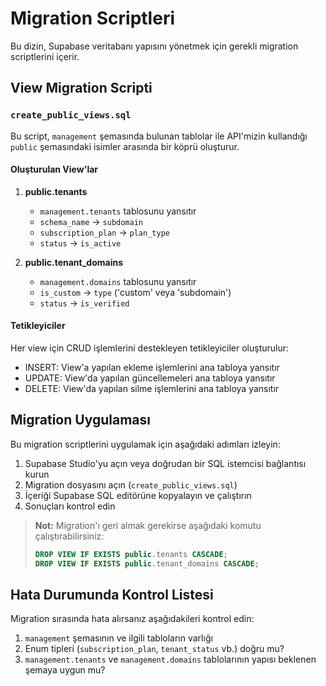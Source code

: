 # Migration Scriptleri

Bu dizin, Supabase veritabanı yapısını yönetmek için gerekli migration scriptlerini içerir.

## View Migration Scripti

### `create_public_views.sql`

Bu script, `management` şemasında bulunan tablolar ile API'mizin kullandığı `public` şemasındaki isimler arasında bir köprü oluşturur.

#### Oluşturulan View'lar

1. **public.tenants**
   - `management.tenants` tablosunu yansıtır
   - `schema_name` -> `subdomain`
   - `subscription_plan` -> `plan_type`
   - `status` -> `is_active`
   
2. **public.tenant_domains**
   - `management.domains` tablosunu yansıtır
   - `is_custom` -> `type` ('custom' veya 'subdomain')
   - `status` -> `is_verified`

#### Tetikleyiciler

Her view için CRUD işlemlerini destekleyen tetikleyiciler oluşturulur:

- INSERT: View'a yapılan ekleme işlemlerini ana tabloya yansıtır
- UPDATE: View'da yapılan güncellemeleri ana tabloya yansıtır
- DELETE: View'da yapılan silme işlemlerini ana tabloya yansıtır

## Migration Uygulaması

Bu migration scriptlerini uygulamak için aşağıdaki adımları izleyin:

1. Supabase Studio'yu açın veya doğrudan bir SQL istemcisi bağlantısı kurun
2. Migration dosyasını açın (`create_public_views.sql`)
3. İçeriği Supabase SQL editörüne kopyalayın ve çalıştırın
4. Sonuçları kontrol edin

> **Not:** Migration'ı geri almak gerekirse aşağıdaki komutu çalıştırabilirsiniz:
> 
> ```sql
> DROP VIEW IF EXISTS public.tenants CASCADE;
> DROP VIEW IF EXISTS public.tenant_domains CASCADE;
> ```

## Hata Durumunda Kontrol Listesi

Migration sırasında hata alırsanız aşağıdakileri kontrol edin:

1. `management` şemasının ve ilgili tabloların varlığı
2. Enum tipleri (`subscription_plan`, `tenant_status` vb.) doğru mu?
3. `management.tenants` ve `management.domains` tablolarının yapısı beklenen şemaya uygun mu? 